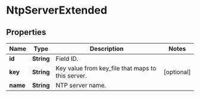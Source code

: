 
# NtpServerExtended

## Properties
Name | Type | Description | Notes
------------ | ------------- | ------------- | -------------
**id** | **String** | Field ID. | 
**key** | **String** | Key value from key_file that maps to this server. |  [optional]
**name** | **String** | NTP server name. | 



